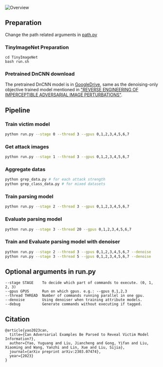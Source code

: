 
![Overview](fig/image.png)

## Preparation

Change the path related arguments in [path.py](./global_args/path.py)

### TinyImageNet Preparation
```
cd TinyImageNet
bash run.sh
```

### Pretrained DnCNN download
The pretrained DnCNN model is in [GoogleDrive](https://drive.google.com/file/d/1xZCmviKXxULit0dEyekhXs32waEc00Qa/view), same as the denoising-only objective trained model mentioned in ["REVERSE ENGINEERING OF IMPERCEPTIBLE ADVERSARIAL IMAGE PERTURBATIONS"](https://arxiv.org/pdf/2203.14145.pdf).

## Pipeline

### Train victim model
```bash
python run.py --stage 0 --thread 3 --gpus 0,1,2,3,4,5,6,7
```

### Get attack images
```bash
python run.py --stage 1 --thread 3 --gpus 0,1,2,3,4,5,6,7
```

### Aggregate datas
```bash
python grep_data.py # for each attack strength
python grep_class_data.py # for mixed datasets
```

### Train parsing model
```bash
python run.py --stage 2 --thread 3 --gpus 0,1,2,3,4,5,6,7
```

### Evaluate parsing model
```bash
python run.py --stage 3 --thread 20 --gpus 0,1,2,3,4,5,6,7
```

### Train and Evaluate parsing model with denoiser
```bash
python run.py --stage 2 --thread 3 --gpus 0,1,2,3,4,5,6,7 --denoise
python run.py --stage 3 --thread 5 --gpus 0,1,2,3,4,5,6,7 --denoise
```

## Optional arguments in run.py
```
--stage STAGE    To decide which part of commands to execute. (0, 1, 2, 3)
--gpus GPUS      Run on which gpus. e.g.: --gpus 0,1,2,3
--thread THREAD  Number of commands running parallel in one gpu.
--denoise        Using denoiser when training attribute models. 
--debug          Generate commands without executing if tagged.
```

## Citation
```
@article{yao2023can,
  title={Can Adversarial Examples Be Parsed to Reveal Victim Model Information?},
  author={Yao, Yuguang and Liu, Jiancheng and Gong, Yifan and Liu, Xiaoming and Wang, Yanzhi and Lin, Xue and Liu, Sijia},
  journal={arXiv preprint arXiv:2303.07474},
  year={2023}
}
```
